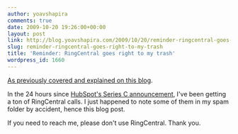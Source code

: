 ```yaml
---
author: yoavshapira
comments: true
date: 2009-10-20 19:26:00+00:00
layout: post
link: http://blog.yoavshapira.com/2009/10/20/reminder-ringcentral-goes-right-to-my-trash/
slug: reminder-ringcentral-goes-right-to-my-trash
title: 'Reminder: RingCentral goes right to my trash'
wordpress_id: 1660
---
```


[As previously covered and explained on this blog](http://yoavs.blogspot.com/2009/04/ringcentral-goes-right-to-my-trash.html).

  


In the 24 hours since [HubSpot's Series C announcement](http://www.hubspot.com/blog/bid/5176/HubSpot-Closes-16-Million-Series-C-Financing), I've been getting a ton of RingCentral calls.  I just happened to note some of them in my spam folder by accident, hence this blog post.

  


If you need to reach me, please don't use RingCentral.  Thank you.

  


  

